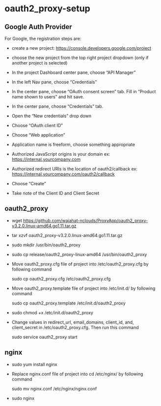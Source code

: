 # oauth2_proxy-setup
## Google Auth Provider
For Google, the registration steps are:

- create a new project: https://console.developers.google.com/project

- choose the new project from the top right project dropdown (only if another project is selected)

- In the project Dashboard center pane, choose “API Manager”

- In the left Nav pane, choose “Credentials”

- In the center pane, choose “OAuth consent screen” tab. Fill in “Product name shown to users” and hit save.

- In the center pane, choose “Credentials” tab.

- Open the “New credentials” drop down

- Choose “OAuth client ID”

- Choose “Web application”

- Application name is freeform, choose something appropriate

- Authorized JavaScript origins is your domain ex: https://internal.yourcompany.com

- Authorized redirect URIs is the location of oauth2/callback ex: https://internal.yourcompany.com/oauth2/callback

- Choose “Create”

- Take note of the Client ID and Client Secret

## oauth2_proxy
- wget https://github.com/wajahat-nclouds/ProxyApp/oauth2_proxy-v3.2.0.linux-amd64.go1.11.tar.gz

- tar xzvf  oauth2_proxy-v3.2.0.linux-amd64.go1.11.tar.gz

- sudo mkdir /usr/bin/oauth2_proxy

- sudo cp release/oauth2_proxy-linux-amd64 /usr/bin/oauth2_proxy

- Move oauth2_proxy.cfg file of project into /etc/oauth2_proxy.cfg by following command

    sudo cp oauth2_proxy.cfg /etc/oauth2_proxy.cfg

- Move oauth2_proxy.template file of project into /etc/init.d/ by following command

    sudo cp oauth2_proxy.template /etc/init.d/oauth2_proxy

- sudo chmod +x /etc/init.d/oauth2_proxy

- Change values in redirect_url, email_domains, client_id, and, client_secret in /etc/oauth2_proxy.cfg. Then run this command

    sudo service oauth2_proxy start

## nginx

- sudo yum install nginx

- Replace nginx.conf file of project into cd /etc/nginx/ by following command
  
  sudo mv nginx.conf /etc/nginx/nginx.conf
  
- sudo nginx
